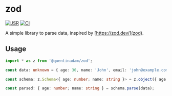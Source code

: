 # zod

[![JSR](https://jsr.io/badges/@quentinadam/zod)](https://jsr.io/@quentinadam/zod)
[![CI](https://github.com/quentinadam/deno-zod/actions/workflows/ci.yml/badge.svg)](https://github.com/quentinadam/deno-zod/actions/workflows/ci.yml)

A simple library to parse data, inspired by [https://zod.dev/](zod).

## Usage

```ts
import * as z from '@quentinadam/zod';

const data: unknown = { age: 30, name: 'John', email: 'john@example.com' };

const schema: z.Schema<{ age: number; name: string }> = z.object({ age: z.number(), name: z.string() });

const parsed: { age: number; name: string } = schema.parse(data);
```
